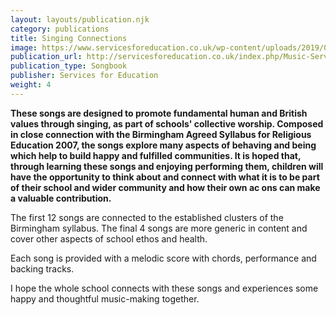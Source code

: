 ```yaml
---
layout: layouts/publication.njk
category: publications
title: Singing Connections
image: https://www.servicesforeducation.co.uk/wp-content/uploads/2019/06/singing-connections-music-service-services-for-education-600x600.jpg
publication_url: http://servicesforeducation.co.uk/index.php/Music-Services/primary-schools.html#singing-connections
publication_type: Songbook
publisher: Services for Education
weight: 4
---
```


**These songs are designed to promote fundamental human and British values through singing, as part of schools' collective worship. Composed in close connection with the Birmingham Agreed Syllabus for Religious Education 2007, the songs explore many aspects of behaving and being which help to build happy and fulfilled communities. It is hoped that, through learning these songs and enjoying performing them, children will have the opportunity to think about and connect with what it is to be part of their school and wider community and how their own ac ons can make a valuable contribution.**

The first 12 songs are connected to the established clusters of the Birmingham syllabus. The final 4 songs are more generic in content and cover other aspects of school ethos and health.

Each song is provided with a melodic score with chords, performance and backing tracks.

I hope the whole school connects with these songs and experiences some happy and thoughtful music-making together.
